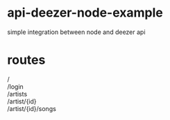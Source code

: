# api-deezer-node-example
simple integration between node and deezer api

# routes

/ <br>
/login <br>
/artists <br>
/artist/{id} <br>
/artist/{id}/songs <br> 


